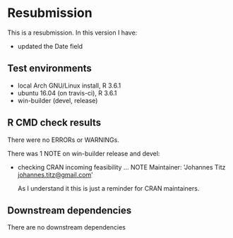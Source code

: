 # Resubmission

This is a resubmission. In this version I have:

* updated the Date field

## Test environments
* local Arch GNU/Linux install, R 3.6.1
* ubuntu 16.04 (on travis-ci), R 3.6.1
* win-builder (devel, release)

## R CMD check results
There were no ERRORs or WARNINGs. 

There was 1 NOTE on win-builder release and devel:

* checking CRAN incoming feasibility ... NOTE
  Maintainer: 'Johannes Titz <johannes.titz@gmail.com>'

  As I understand it this is just a reminder for CRAN maintainers.

## Downstream dependencies
There are no downstream dependencies
